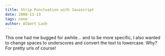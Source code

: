 ```yaml
---
title: Strip Punctuation with Javascript
date: 2008-11-13
tags: none
author: Albert Lash
---
```

This one had me bugged for awhile... and to be more specific, I also wanted to change spaces to underscores and convert the text to lowercase. Why? For pretty urls of course!

<pre lang="javascript"><script type="text/javascript">

function copyValue(field1,field2){  document.getElementById(field2).value=document.getElementById(field1).value.replace(/[ ]+/g,'_').replace(/[\W]+/g,'').toLowerCase();}</script></pre>


